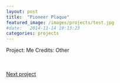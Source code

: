 ```yaml
---
layout: post
title:  "Pioneer Plaque"
featured_image: /images/projects/test.jpg
#date:   2014-11-14 19:13:23
categories: projects
---
```




Project: Me
Credits: Other

<br>
<br>
<a href="http://materiaterza.com/projects/2015/10/01/Pioneer%20Plaque.html">Next project</a>
